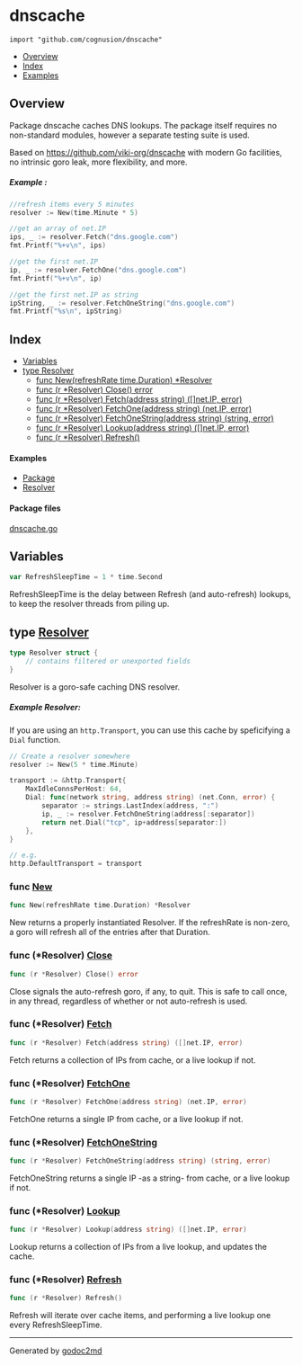 

# dnscache
`import "github.com/cognusion/dnscache"`

* [Overview](#pkg-overview)
* [Index](#pkg-index)
* [Examples](#pkg-examples)

## <a name="pkg-overview">Overview</a>
Package dnscache caches DNS lookups.
The package itself requires no non-standard modules, however
a separate testing suite is used.

Based on <a href="https://github.com/viki-org/dnscache">https://github.com/viki-org/dnscache</a> with modern Go
facilities, no intrinsic goro leak, more flexibility, and more.


##### Example :
``` go
//refresh items every 5 minutes
resolver := New(time.Minute * 5)

//get an array of net.IP
ips, _ := resolver.Fetch("dns.google.com")
fmt.Printf("%+v\n", ips)

//get the first net.IP
ip, _ := resolver.FetchOne("dns.google.com")
fmt.Printf("%+v\n", ip)

//get the first net.IP as string
ipString, _ := resolver.FetchOneString("dns.google.com")
fmt.Printf("%s\n", ipString)
```



## <a name="pkg-index">Index</a>
* [Variables](#pkg-variables)
* [type Resolver](#Resolver)
  * [func New(refreshRate time.Duration) *Resolver](#New)
  * [func (r *Resolver) Close() error](#Resolver.Close)
  * [func (r *Resolver) Fetch(address string) ([]net.IP, error)](#Resolver.Fetch)
  * [func (r *Resolver) FetchOne(address string) (net.IP, error)](#Resolver.FetchOne)
  * [func (r *Resolver) FetchOneString(address string) (string, error)](#Resolver.FetchOneString)
  * [func (r *Resolver) Lookup(address string) ([]net.IP, error)](#Resolver.Lookup)
  * [func (r *Resolver) Refresh()](#Resolver.Refresh)

#### <a name="pkg-examples">Examples</a>
* [Package](#example-)
* [Resolver](#example-resolver)

#### <a name="pkg-files">Package files</a>
[dnscache.go](https://github.com/cognusion/dnscache/tree/master/dnscache.go)



## <a name="pkg-variables">Variables</a>
``` go
var RefreshSleepTime = 1 * time.Second
```
RefreshSleepTime is the delay between Refresh (and auto-refresh)
lookups, to keep the resolver threads from piling up.




## <a name="Resolver">type</a> [Resolver](https://github.com/cognusion/dnscache/tree/master/dnscache.go?s=550:642#L21)
``` go
type Resolver struct {
    // contains filtered or unexported fields
}

```
Resolver is a goro-safe caching DNS resolver.



##### Example Resolver:
If you are using an `http.Transport`, you can use this cache by speficifying a `Dial` function.

``` go
// Create a resolver somewhere
resolver := New(5 * time.Minute)

transport := &http.Transport{
    MaxIdleConnsPerHost: 64,
    Dial: func(network string, address string) (net.Conn, error) {
        separator := strings.LastIndex(address, ":")
        ip, _ := resolver.FetchOneString(address[:separator])
        return net.Dial("tcp", ip+address[separator:])
    },
}

// e.g.
http.DefaultTransport = transport
```





### <a name="New">func</a> [New](https://github.com/cognusion/dnscache/tree/master/dnscache.go?s=791:836#L30)
``` go
func New(refreshRate time.Duration) *Resolver
```
New returns a properly instantiated Resolver.
If the refreshRate is non-zero, a goro will refresh
all of the entries after that Duration.





### <a name="Resolver.Close">func</a> (\*Resolver) [Close](https://github.com/cognusion/dnscache/tree/master/dnscache.go?s=1173:1205#L43)
``` go
func (r *Resolver) Close() error
```
Close signals the auto-refresh goro, if any, to quit.
This is safe to call once, in any thread, regardless of whether or not auto-refresh is used.




### <a name="Resolver.Fetch">func</a> (\*Resolver) [Fetch](https://github.com/cognusion/dnscache/tree/master/dnscache.go?s=1312:1370#L49)
``` go
func (r *Resolver) Fetch(address string) ([]net.IP, error)
```
Fetch returns a collection of IPs from cache, or a live lookup if not.




### <a name="Resolver.FetchOne">func</a> (\*Resolver) [FetchOne](https://github.com/cognusion/dnscache/tree/master/dnscache.go?s=1573:1632#L61)
``` go
func (r *Resolver) FetchOne(address string) (net.IP, error)
```
FetchOne returns a single IP from cache, or a live lookup if not.




### <a name="Resolver.FetchOneString">func</a> (\*Resolver) [FetchOneString](https://github.com/cognusion/dnscache/tree/master/dnscache.go?s=1832:1897#L70)
``` go
func (r *Resolver) FetchOneString(address string) (string, error)
```
FetchOneString returns a single IP -as a string- from cache, or a live lookup if not.




### <a name="Resolver.Lookup">func</a> (\*Resolver) [Lookup](https://github.com/cognusion/dnscache/tree/master/dnscache.go?s=2380:2439#L91)
``` go
func (r *Resolver) Lookup(address string) ([]net.IP, error)
```
Lookup returns a collection of IPs from a live lookup, and updates the cache.




### <a name="Resolver.Refresh">func</a> (\*Resolver) [Refresh](https://github.com/cognusion/dnscache/tree/master/dnscache.go?s=2109:2137#L79)
``` go
func (r *Resolver) Refresh()
```
Refresh will iterate over cache items, and performing a live lookup one every RefreshSleepTime.








- - -
Generated by [godoc2md](http://github.com/cognusion/godoc2md)
